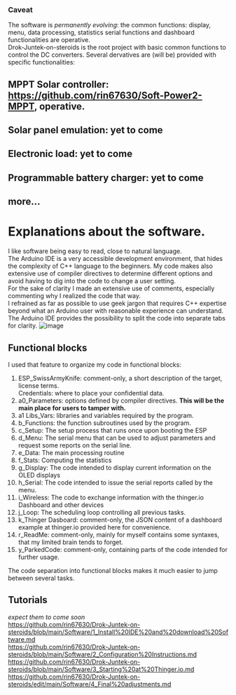 ### Caveat
The software is _permanently evolving_: the common functions: display, menu, data processing, statistics serial functions and dashboard functionalities are operative.  
Drok-Juntek-on-steroids is the root project with basic common functions to control the DC converters.
Several dervatives are (will be) provided with specific functionalities:

## MPPT Solar controller: https://github.com/rin67630/Soft-Power2-MPPT, operative.
## Solar panel emulation: yet to come
## Electronic load: yet to come
## Programmable battery charger: yet to come
## more...

# Explanations about the software.
I like software being easy to read, close to natural language.  
The Arduino IDE is a very accessible development environment, that hides the complexity of C++ language to the beginners.
My code makes also extensive use of compiler directives to determine different options and avoid having to dig into the code to change a user setting.  
For the sake of clarity I made an extensive use of comments, especially commenting why I realized the code that way.  
I refrained as far as possible to use geek jargon that requires C++ expertise beyond what an Arduino user with reasonable experience can understand. 
The Arduino IDE provides the possibility to split the code into separate tabs for clarity.
![image](https://user-images.githubusercontent.com/14197155/105344771-a7737e80-5be3-11eb-8d53-a8eb8499e287.png)

## Functional blocks
I used that feature to organize my code in functional blocks:
1. ESP_SwissArmyKnife: comment-only, a short description of the target, license terms.  
   Credentials: where to place your confidential data.
2. a0_Parameters: options defined by compiler directives. __This will be the main place for users to tamper with.__
3. a1 Libs_Vars: libraries and variables required by the program.
4. b_Functions: the function subroutines used by the program.
5. c_Setup: The setup process that runs once upon booting the ESP
6. d_Menu: The serial menu that can be used to adjust parameters and request some reports on the serial line.
7. e_Data: The main processing routine
8. f_Stats: Computing the statistics 
9. g_Display: The code intended to display current information on the OLED displays
10. h_Serial: The code intended to issue the serial reports called by the menu.
11. i_Wireless: The code to exchange information with the thinger.io Dashboard and other devices
12. j_Loop: The scheduling loop controlling all previous tasks.
13. k_Thinger Dasboard:   comment-only, the JSON content of a dashboard example at thinger.io provided here for convenience.
14. r_ReadMe: comment-only, mainly for myself contains some syntaxes, that my limited brain tends to forget.
15. y_ParkedCode: comment-only, containing parts of the code intended for further usage. 

The code separation into functional blocks makes it much easier to jump between several tasks.

## Tutorials
*expect them to come soon*  
https://github.com/rin67630/Drok-Juntek-on-steroids/blob/main/Software/1_Install%20IDE%20and%20download%20Software.md  
https://github.com/rin67630/Drok-Juntek-on-steroids/blob/main/Software/2_Configuration%20Instructions.md  
https://github.com/rin67630/Drok-Juntek-on-steroids/blob/main/Software/3_Starting%20at%20Thinger.io.md  
https://github.com/rin67630/Drok-Juntek-on-steroids/edit/main/Software/4_Final%20adjustments.md  

